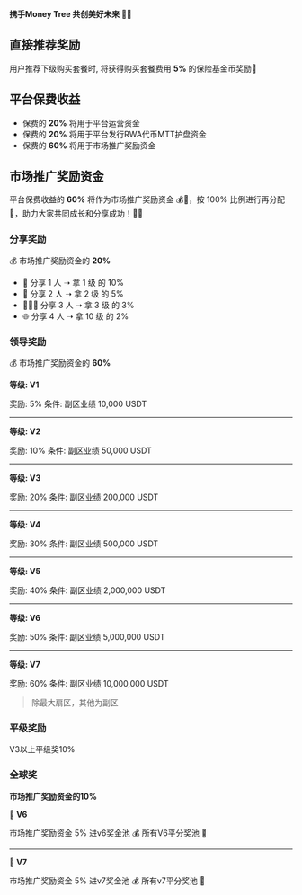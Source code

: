 
**携手Money Tree 共创美好未来 🌱✨**

## 直接推荐奖励

用户推荐下级购买套餐时, 将获得购买套餐费用 **5%** 的保险基金币奖励💸

## 平台保费收益

* 保费的 **20%** 将用于平台运营资金
* 保费的 **20%** 将用于平台发行RWA代币MTT护盘资金
* 保费的 **60%** 将用于市场推广奖励资金

## 市场推广奖励资金

平台保费收益的 **60%** 将作为市场推广奖励资金 💰🎯，按 100% 比例进行再分配 🔄，助力大家共同成长和分享成功！🚀💪

### 分享奖励

💰 市场推广奖励资金的 **20%** 

* 👤 分享 1 人 ➝ 拿 1 级 的 10%
* 👥 分享 2 人 ➝ 拿 2 级 的 5%
* 👨‍👩‍👧 分享 3 人 ➝ 拿 3 级 的 3%
* 🌐 分享 4 人 ➝ 拿 10 级 的 2%

### 领导奖励

💰 市场推广奖励资金的 **60%**

**等级: V1**

奖励: 5%
条件: 副区业绩 10,000 USDT 

************

**等级: V2**

奖励: 10%
条件: 副区业绩 50,000 USDT

************

**等级: V3**

奖励: 20%
条件: 副区业绩 200,000 USDT

************

**等级: V4**

奖励: 30%
条件: 副区业绩 500,000 USDT

************

**等级: V5**

奖励: 40%
条件: 副区业绩 2,000,000 USDT

************

**等级: V6**

奖励: 50%
条件: 副区业绩 5,000,000 USDT

************

**等级: V7**

奖励: 60%
条件: 副区业绩 10,000,000 USDT

> 除最大扇区，其他为副区

### 平级奖励

V3以上平级奖10%

### 全球奖 

**市场推广奖励资金的10%**

**💎 V6**

市场推广奖励资金 5%
进v6奖金池 💰
所有V6平分奖池 🎉

************

**💎 V7**

市场推广奖励资金 5%
进v7奖金池 💰
所有v7平分奖池 🎉
